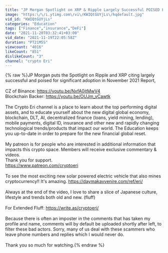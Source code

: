 ```yaml
---
title: "JP Morgan Spotlight on XRP & Ripple Largely Successful POISED FOR SIGNIFICANT ADOPTION Nov Report"
image: "https:\/\/i.ytimg.com\/vi\/KWIQtGUYjLs\/hqdefault.jpg"
vid_id: "KWIQtGUYjLs"
categories: "Education"
tags: ["Finance","insurance","DeFi"]
date: "2021-11-20T03:32:41+03:00"
vid_date: "2021-11-19T22:05:58Z"
duration: "PT21M5S"
viewcount: "4016"
likeCount: "851"
dislikeCount: "3"
channel: "crypto Eri"
---
```

{% raw %}JP Morgan puts the Spotlight on Ripple and XRP citing largely successful and poised for significant adoption in November 2021 Report,<br /><br />CZ of Binance: <a rel="nofollow" target="blank" href="https://youtu.be/NxfA0jtMwV4">https://youtu.be/NxfA0jtMwV4</a><br />Blockchain Backer: <a rel="nofollow" target="blank" href="https://youtu.be/OUJm_vCawtk">https://youtu.be/OUJm_vCawtk</a><br /><br />The Crypto Eri channel is a place to learn about the top performing digital assets, and to educate yourself about the new digital global economy, blockchain, DLT, AI, decentralized finance (loans, yield mining, lending), mobile payments, digital ID, insurance and other new and rapidly changing technological trends/products that impact our world. The Education keeps you up-to-date in order to prepare for the new financial global reset.   <br /><br />My patreon is for people who are interested in additional information that impacts this crypto space. Members will receive exclusive commentary &amp; videos. <br />Thank you for support.<br /><a rel="nofollow" target="blank" href="https://www.patreon.com/cryptoeri">https://www.patreon.com/cryptoeri</a><br /><br />To see the most exciting new solar powered electric vehicle that also mines cryptocurrency!! It's amazing. <a rel="nofollow" target="blank" href="https://daymakavvenire.com/ref/eri/">https://daymakavvenire.com/ref/eri/</a><br /><br />Always at the end of the video, I love to share a slice of Japanese culture, lifestyle and trends both old and  new.  (fluff)<br /><br />For Extended Fluff: <a rel="nofollow" target="blank" href="https://write.as/cryptoeri/">https://write.as/cryptoeri/</a><br /><br />Because there is often an imposter in the comments that has taken my profile and name, comments will by default be uploaded shortly after left, to filter these bad actors. Sorry, many of us deal with these scammers who leave phone numbers and replies which I would never do.<br /><br />Thank you so much for watching.{% endraw %}
